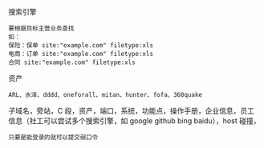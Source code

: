 搜索引擎

```
要根据目标主营业务查找
如：
保险：保单 site:"example.com" filetype:xls
电商：订单 site:"example.com" filetype:xls
合同 site:"example.com" filetype:xls
```

资产

```
ARL、水泽、dddd、oneforall、mitan、hunter、fofa、360quake
```

子域名，旁站，C 段，资产，端口，系统，功能点，操作手册，企业信息，员工信息（社工可以尝试多个搜索引擎，如 google github bing baidu），host 碰撞，

```
只要是能登录的就可以提交弱口令
```
